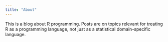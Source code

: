 ```yaml
---
title: "About"
---
```


This is a blog about R programming. Posts are on topics relevant for treating R as a programming language, not just as a statistical domain-specific language.